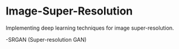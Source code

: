 # Image-Super-Resolution
Implementing deep learning techniques for image super-resolution.

-SRGAN (Super-resolution GAN)
